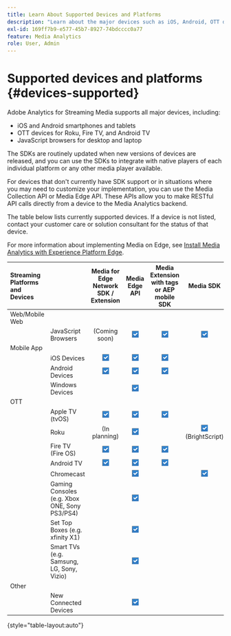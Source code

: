 ```yaml
---
title: Learn About Supported Devices and Platforms
description: "Learn about the major devices such as iOS, Android, OTT devices, and JavaScript browsers that Adobe Analytics for Streaming Media supports."
exl-id: 169ff7b9-e577-45b7-8927-74bdcccc0a77
feature: Media Analytics
role: User, Admin
---
```

# Supported devices and platforms {#devices-supported}

Adobe Analytics for Streaming Media supports all major devices, including:

* iOS and Android smartphones and tablets
* OTT devices for Roku, Fire TV, and Android TV
* JavaScript browsers for desktop and laptop

The SDKs are routinely updated when new versions of devices are released, and you can use the SDKs to integrate with native players of each individual platform or any other media player available.

For devices that don't currently have SDK support or in situations where you may need to customize your implementation, you can use the Media Collection API or Media Edge API. These APIs allow you to make RESTful API calls directly from a device to the Media Analytics backend.

The table below lists currently supported devices. If a device is not listed, contact your customer care or solution consultant for the status of that device.

For more information about implementing Media on Edge, see [Install Media Analytics with Experience Platform Edge](/help/implementation/edge/implementation-edge.md).

| Streaming Platforms and Devices | | Media for Edge Network SDK / Extension |  Media Edge API | Media Extension with tags or AEP mobile SDK | Media SDK | Media Collection API |
|:---|:---|:---:|:---:|:---:|:---:|:---:|
| Web/Mobile Web | | | | | |
| | JavaScript Browsers | (Coming soon) | ![Supported](/help/assets/icon-blue-check.png) | ![Supported](/help/assets/icon-blue-check.png) | ![Supported](/help/assets/icon-blue-check.png) | ![Supported](/help/assets/icon-blue-check.png) |
| Mobile App | | | | | |
| | iOS Devices | ![Supported](/help/assets/icon-blue-check.png) | ![Supported](/help/assets/icon-blue-check.png) | ![Supported](/help/assets/icon-blue-check.png) | | ![Supported](/help/assets/icon-blue-check.png) | |
| | Android Devices | ![Supported](/help/assets/icon-blue-check.png) | ![Supported](/help/assets/icon-blue-check.png) | ![Supported](/help/assets/icon-blue-check.png) | | ![Supported](/help/assets/icon-blue-check.png) |
| | Windows Devices | | ![Supported](/help/assets/icon-blue-check.png) | | | ![Supported](/help/assets/icon-blue-check.png) |
| OTT | | | | | | |
| | Apple TV  (tvOS) | ![Supported](/help/assets/icon-blue-check.png) | ![Supported](/help/assets/icon-blue-check.png) | ![Supported](/help/assets/icon-blue-check.png) | | ![Supported](/help/assets/icon-blue-check.png) |
| | Roku | (In planning) | ![Supported](/help/assets/icon-blue-check.png) | | ![Supported](/help/assets/icon-blue-check.png)<br>(BrightScript) | ![Supported](/help/assets/icon-blue-check.png)<br>(native) |
| | Fire TV (Fire OS) | ![Supported](/help/assets/icon-blue-check.png) | ![Supported](/help/assets/icon-blue-check.png) | ![Supported](/help/assets/icon-blue-check.png) | | ![Supported](/help/assets/icon-blue-check.png) |
| | Android TV | ![Supported](/help/assets/icon-blue-check.png) | ![Supported](/help/assets/icon-blue-check.png) | ![Supported](/help/assets/icon-blue-check.png) | | ![Supported](/help/assets/icon-blue-check.png) |
| | Chromecast | | ![Supported](/help/assets/icon-blue-check.png) | | ![Supported](/help/assets/icon-blue-check.png) | ![Supported](/help/assets/icon-blue-check.png) |
| | Gaming Consoles (e.g. Xbox ONE, Sony PS3/PS4) | | ![Supported](/help/assets/icon-blue-check.png) | | | ![Supported](/help/assets/icon-blue-check.png)          |
| | Set Top Boxes (e.g. xfinity X1) | | ![Supported](/help/assets/icon-blue-check.png) | | | ![Supported](/help/assets/icon-blue-check.png) |
| | Smart TVs (e.g. Samsung, LG, Sony, Vizio) | | ![Supported](/help/assets/icon-blue-check.png) | | | ![Supported](/help/assets/icon-blue-check.png) |
| Other | | | | | | |
| | New Connected Devices | | ![Supported](/help/assets/icon-blue-check.png) | | | ![Supported](/help/assets/icon-blue-check.png) |

{style="table-layout:auto"}
